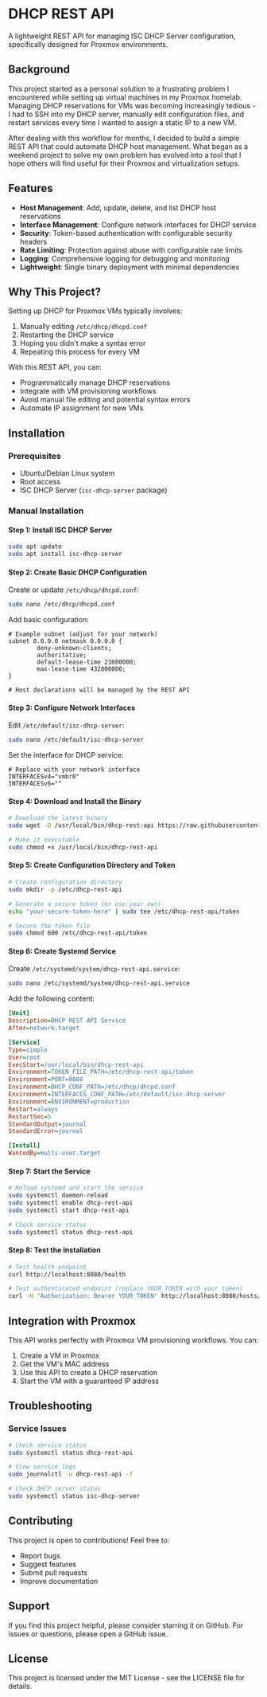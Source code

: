 # DHCP REST API

A lightweight REST API for managing ISC DHCP Server configuration, specifically designed for Proxmox environments.

## Background

This project started as a personal solution to a frustrating problem I encountered while setting up virtual machines in my Proxmox homelab. Managing DHCP reservations for VMs was becoming increasingly tedious - I had to SSH into my DHCP server, manually edit configuration files, and restart services every time I wanted to assign a static IP to a new VM.

After dealing with this workflow for months, I decided to build a simple REST API that could automate DHCP host management. What began as a weekend project to solve my own problem has evolved into a tool that I hope others will find useful for their Proxmox and virtualization setups.

## Features

- **Host Management**: Add, update, delete, and list DHCP host reservations
- **Interface Management**: Configure network interfaces for DHCP service
- **Security**: Token-based authentication with configurable security headers
- **Rate Limiting**: Protection against abuse with configurable rate limits
- **Logging**: Comprehensive logging for debugging and monitoring
- **Lightweight**: Single binary deployment with minimal dependencies

## Why This Project?

Setting up DHCP for Proxmox VMs typically involves:
1. Manually editing `/etc/dhcp/dhcpd.conf`
2. Restarting the DHCP service
3. Hoping you didn't make a syntax error
4. Repeating this process for every VM

With this REST API, you can:
- Programmatically manage DHCP reservations
- Integrate with VM provisioning workflows
- Avoid manual file editing and potential syntax errors
- Automate IP assignment for new VMs

## Installation

### Prerequisites

- Ubuntu/Debian Linux system
- Root access
- ISC DHCP Server (`isc-dhcp-server` package)

### Manual Installation

#### Step 1: Install ISC DHCP Server

```bash
sudo apt update
sudo apt install isc-dhcp-server
```

#### Step 2: Create Basic DHCP Configuration

Create or update `/etc/dhcp/dhcpd.conf`:

```bash
sudo nano /etc/dhcp/dhcpd.conf
```

Add basic configuration:

```
# Example subnet (adjust for your network)
subnet 0.0.0.0 netmask 0.0.0.0 {
        deny-unknown-clients;
        authoritative;
        default-lease-time 21600000;
        max-lease-time 432000000;
}

# Host declarations will be managed by the REST API
```

#### Step 3: Configure Network Interfaces

Edit `/etc/default/isc-dhcp-server`:

```bash
sudo nano /etc/default/isc-dhcp-server
```

Set the interface for DHCP service:

```
# Replace with your network interface
INTERFACESv4="vmbr0"
INTERFACESv6=""
```

#### Step 4: Download and Install the Binary

```bash
# Download the latest binary
sudo wget -O /usr/local/bin/dhcp-rest-api https://raw.githubusercontent.com/0xPixelNinja/dhcp-rest-api/refs/heads/main/bin/dhcp-rest-api-linux

# Make it executable
sudo chmod +x /usr/local/bin/dhcp-rest-api
```

#### Step 5: Create Configuration Directory and Token

```bash
# Create configuration directory
sudo mkdir -p /etc/dhcp-rest-api

# Generate a secure token (or use your own)
echo "your-secure-token-here" | sudo tee /etc/dhcp-rest-api/token

# Secure the token file
sudo chmod 600 /etc/dhcp-rest-api/token
```

#### Step 6: Create Systemd Service

Create `/etc/systemd/system/dhcp-rest-api.service`:

```bash
sudo nano /etc/systemd/system/dhcp-rest-api.service
```

Add the following content:

```ini
[Unit]
Description=DHCP REST API Service
After=network.target

[Service]
Type=simple
User=root
ExecStart=/usr/local/bin/dhcp-rest-api
Environment=TOKEN_FILE_PATH=/etc/dhcp-rest-api/token
Environment=PORT=8080
Environment=DHCP_CONF_PATH=/etc/dhcp/dhcpd.conf
Environment=INTERFACES_CONF_PATH=/etc/default/isc-dhcp-server
Environment=ENVIRONMENT=production
Restart=always
RestartSec=5
StandardOutput=journal
StandardError=journal

[Install]
WantedBy=multi-user.target
```

#### Step 7: Start the Service

```bash
# Reload systemd and start the service
sudo systemctl daemon-reload
sudo systemctl enable dhcp-rest-api
sudo systemctl start dhcp-rest-api

# Check service status
sudo systemctl status dhcp-rest-api
```

#### Step 8: Test the Installation

```bash
# Test health endpoint
curl http://localhost:8080/health

# Test authenticated endpoint (replace YOUR_TOKEN with your token)
curl -H "Authorization: Bearer YOUR_TOKEN" http://localhost:8080/hosts/
```

## Integration with Proxmox

This API works perfectly with Proxmox VM provisioning workflows. You can:

1. Create a VM in Proxmox
2. Get the VM's MAC address
3. Use this API to create a DHCP reservation
4. Start the VM with a guaranteed IP address

## Troubleshooting

### Service Issues

```bash
# Check service status
sudo systemctl status dhcp-rest-api

# View service logs
sudo journalctl -u dhcp-rest-api -f

# Check DHCP server status
sudo systemctl status isc-dhcp-server
```

## Contributing

This project is open to contributions! Feel free to:
- Report bugs
- Suggest features
- Submit pull requests
- Improve documentation

## Support

If you find this project helpful, please consider starring it on GitHub. For issues or questions, please open a GitHub issue.

## License

This project is licensed under the MIT License - see the LICENSE file for details.